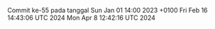Commit ke-55 pada tanggal Sun Jan 01 14:00 2023 +0100
Fri Feb 16 14:43:06 UTC 2024
Mon Apr  8 12:42:16 UTC 2024
